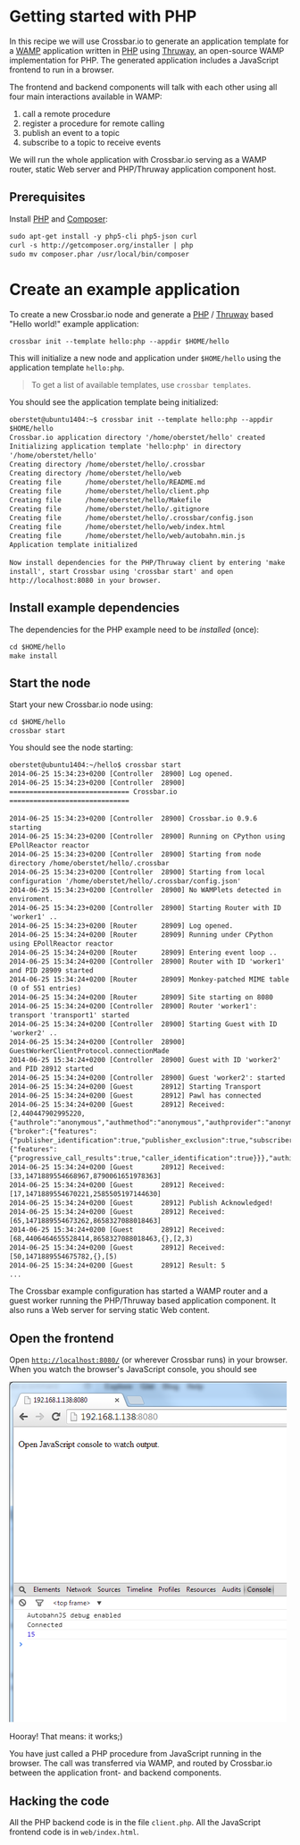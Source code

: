# Getting started with PHP

In this recipe we will use Crossbar.io to generate an application template for a [WAMP](http://wamp.ws/) application written in [PHP](http://php.net/) using [Thruway](https://github.com/voryx/Thruway), an open-source WAMP implementation for PHP. The generated application includes a JavaScript frontend to run in a browser.

The frontend and backend components will talk with each other using all four main interactions available in WAMP:

1. call a remote procedure
2. register a procedure for remote calling
3. publish an event to a topic
4. subscribe to a topic to receive events

We will run the whole application with Crossbar.io serving as a WAMP router, static Web server and PHP/Thruway application component host.

## Prerequisites

Install [PHP](http://www.php.net/) and [Composer](https://getcomposer.org/):

    sudo apt-get install -y php5-cli php5-json curl
    curl -s http://getcomposer.org/installer | php
    sudo mv composer.phar /usr/local/bin/composer

# Create an example application

To create a new Crossbar.io node and generate a [PHP](http://www.php.net/) / [Thruway](https://github.com/voryx/Thruway) based "Hello world!" example application:

    crossbar init --template hello:php --appdir $HOME/hello

This will initialize a new node and application under `$HOME/hello` using the application template `hello:php`.

> To get a list of available templates, use `crossbar templates`.

You should see the application template being initialized:

```console
oberstet@ubuntu1404:~$ crossbar init --template hello:php --appdir $HOME/hello
Crossbar.io application directory '/home/oberstet/hello' created
Initializing application template 'hello:php' in directory '/home/oberstet/hello'
Creating directory /home/oberstet/hello/.crossbar
Creating directory /home/oberstet/hello/web
Creating file      /home/oberstet/hello/README.md
Creating file      /home/oberstet/hello/client.php
Creating file      /home/oberstet/hello/Makefile
Creating file      /home/oberstet/hello/.gitignore
Creating file      /home/oberstet/hello/.crossbar/config.json
Creating file      /home/oberstet/hello/web/index.html
Creating file      /home/oberstet/hello/web/autobahn.min.js
Application template initialized

Now install dependencies for the PHP/Thruway client by entering 'make install', start Crossbar using 'crossbar start' and open http://localhost:8080 in your browser.
```

## Install example dependencies

The dependencies for the PHP example need to be *installed* (once):

    cd $HOME/hello
    make install

## Start the node

Start your new Crossbar.io node using:

    cd $HOME/hello
    crossbar start

You should see the node starting:

```console
oberstet@ubuntu1404:~/hello$ crossbar start
2014-06-25 15:34:23+0200 [Controller  28900] Log opened.
2014-06-25 15:34:23+0200 [Controller  28900] ============================== Crossbar.io ==============================

2014-06-25 15:34:23+0200 [Controller  28900] Crossbar.io 0.9.6 starting
2014-06-25 15:34:23+0200 [Controller  28900] Running on CPython using EPollReactor reactor
2014-06-25 15:34:23+0200 [Controller  28900] Starting from node directory /home/oberstet/hello/.crossbar
2014-06-25 15:34:23+0200 [Controller  28900] Starting from local configuration '/home/oberstet/hello/.crossbar/config.json'
2014-06-25 15:34:23+0200 [Controller  28900] No WAMPlets detected in enviroment.
2014-06-25 15:34:23+0200 [Controller  28900] Starting Router with ID 'worker1' ..
2014-06-25 15:34:23+0200 [Router      28909] Log opened.
2014-06-25 15:34:24+0200 [Router      28909] Running under CPython using EPollReactor reactor
2014-06-25 15:34:24+0200 [Router      28909] Entering event loop ..
2014-06-25 15:34:24+0200 [Controller  28900] Router with ID 'worker1' and PID 28909 started
2014-06-25 15:34:24+0200 [Router      28909] Monkey-patched MIME table (0 of 551 entries)
2014-06-25 15:34:24+0200 [Router      28909] Site starting on 8080
2014-06-25 15:34:24+0200 [Controller  28900] Router 'worker1': transport 'transport1' started
2014-06-25 15:34:24+0200 [Controller  28900] Starting Guest with ID 'worker2' ..
2014-06-25 15:34:24+0200 [Controller  28900] GuestWorkerClientProtocol.connectionMade
2014-06-25 15:34:24+0200 [Controller  28900] Guest with ID 'worker2' and PID 28912 started
2014-06-25 15:34:24+0200 [Controller  28900] Guest 'worker2': started
2014-06-25 15:34:24+0200 [Guest       28912] Starting Transport
2014-06-25 15:34:24+0200 [Guest       28912] Pawl has connected
2014-06-25 15:34:24+0200 [Guest       28912] Received: [2,440447902995220,{"authrole":"anonymous","authmethod":"anonymous","authprovider":"anonymous","roles":{"broker":{"features":{"publisher_identification":true,"publisher_exclusion":true,"subscriber_blackwhite_listing":true}},"dealer":{"features":{"progressive_call_results":true,"caller_identification":true}}},"authid":"anonymous"}]
2014-06-25 15:34:24+0200 [Guest       28912] Received: [33,1471889554668967,8790061651978363]
2014-06-25 15:34:24+0200 [Guest       28912] Received: [17,1471889554670221,2585505197144630]
2014-06-25 15:34:24+0200 [Guest       28912] Publish Acknowledged!
2014-06-25 15:34:24+0200 [Guest       28912] Received: [65,1471889554673262,8658327088018463]
2014-06-25 15:34:24+0200 [Guest       28912] Received: [68,4406464655528414,8658327088018463,{},[2,3)
2014-06-25 15:34:24+0200 [Guest       28912] Received: [50,1471889554675782,{},[5)
2014-06-25 15:34:24+0200 [Guest       28912] Result: 5
...
```

The Crossbar example configuration has started a WAMP router and a guest worker running the PHP/Thruway based application component. It also runs a Web server for serving static Web content.


## Open the frontend

Open [`http://localhost:8080/`](http://localhost:8080/) (or wherever Crossbar runs) in your browser. When you watch the browser's JavaScript console, you should see

![Hello from PHP](/static/img/docs/shots/hello_php.png)

Hooray! That means: it works;)

You have just called a PHP procedure from JavaScript running in the browser. The call was transferred via WAMP, and routed by Crossbar.io between the application front- and backend components.

## Hacking the code

All the PHP backend code is in the file `client.php`. All the JavaScript frontend code is in `web/index.html`.
